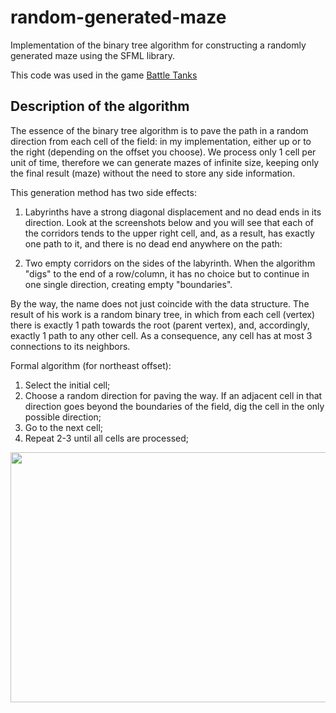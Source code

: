 # random-generated-maze

Implementation of the binary tree algorithm for constructing a randomly generated maze using the SFML library.

This code was used in the game <a href="https://github.com/EK14/Battle-Tanks">Battle Tanks</a>

## Description of the algorithm

The essence of the binary tree algorithm is to pave the path in a random direction from each cell of the field: in my implementation, either up or to the right (depending on the offset you choose). We process only 1 cell per unit of time, therefore we can generate mazes of infinite size, keeping only the final result (maze) without the need to store any side information.

This generation method has two side effects:

1. Labyrinths have a strong diagonal displacement and no dead ends in its direction. Look at the screenshots below and you will see that each of the corridors tends to the upper right cell, and, as a result, has exactly one path to it, and there is no dead end anywhere on the path:

2. Two empty corridors on the sides of the labyrinth. When the algorithm "digs" to the end of a row/column, it has no choice but to continue in one single direction, creating empty "boundaries".

By the way, the name does not just coincide with the data structure. The result of his work is a random binary tree, in which from each cell (vertex) there is exactly 1 path towards the root (parent vertex), and, accordingly, exactly 1 path to any other cell. As a consequence, any cell has at most 3 connections to its neighbors.

Formal algorithm (for northeast offset):

1) Select the initial cell;
2) Choose a random direction for paving the way. If an adjacent cell in that direction goes beyond the boundaries of the field, dig the cell in the only possible direction;
3) Go to the next cell;
4) Repeat 2-3 until all cells are processed;

<img src="https://user-images.githubusercontent.com/75206974/177643806-b892c1b5-2158-4e80-ae76-8cf9049b38a7.gif" width="600" height="400"/>
